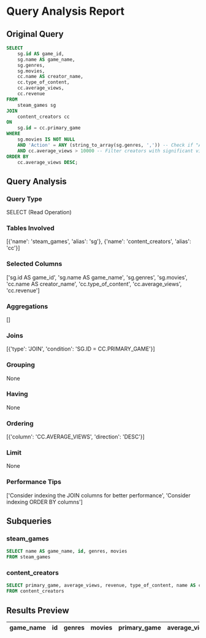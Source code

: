 # Query Analysis Report

## Original Query
```sql
SELECT 
    sg.id AS game_id,
    sg.name AS game_name,
    sg.genres,
    sg.movies,
    cc.name AS creator_name,
    cc.type_of_content,
    cc.average_views,
    cc.revenue
FROM 
    steam_games sg
JOIN 
    content_creators cc
ON 
    sg.id = cc.primary_game
WHERE 
    sg.movies IS NOT NULL
    AND 'Action' = ANY (string_to_array(sg.genres, ',')) -- Check if "Action" is one of the genres
    AND cc.average_views > 10000 -- Filter creators with significant views
ORDER BY 
    cc.average_views DESC;
```

## Query Analysis

### Query Type
SELECT (Read Operation)

### Tables Involved
[{'name': 'steam_games', 'alias': 'sg'}, {'name': 'content_creators', 'alias': 'cc'}]

### Selected Columns
['sg.id AS game_id', 'sg.name AS game_name', 'sg.genres', 'sg.movies', 'cc.name AS creator_name', 'cc.type_of_content', 'cc.average_views', 'cc.revenue']

### Aggregations
[]

### Joins
[{'type': 'JOIN', 'condition': 'SG.ID = CC.PRIMARY_GAME'}]

### Grouping
None

### Having
None

### Ordering
[{'column': 'CC.AVERAGE_VIEWS', 'direction': 'DESC'}]

### Limit
None

### Performance Tips
['Consider indexing the JOIN columns for better performance', 'Consider indexing ORDER BY columns']

## Subqueries

### steam_games
```sql
SELECT name AS game_name, id, genres, movies
FROM steam_games
```

### content_creators
```sql
SELECT primary_game, average_views, revenue, type_of_content, name AS creator_name
FROM content_creators
```

## Results Preview
| game_name   | id   | genres   | movies   | primary_game   | average_views   | revenue   | type_of_content   | creator_name   |
|-------------|------|----------|----------|----------------|-----------------|-----------|-------------------|----------------|